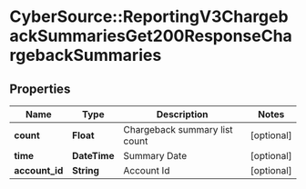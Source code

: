 # CyberSource::ReportingV3ChargebackSummariesGet200ResponseChargebackSummaries

## Properties
Name | Type | Description | Notes
------------ | ------------- | ------------- | -------------
**count** | **Float** | Chargeback summary list count | [optional] 
**time** | **DateTime** | Summary Date | [optional] 
**account_id** | **String** | Account Id | [optional] 


